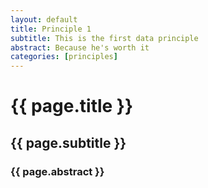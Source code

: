 ```yaml
---
layout: default
title: Principle 1
subtitle: This is the first data principle
abstract: Because he's worth it
categories: [principles]
---
```


# {{ page.title }} #
## {{ page.subtitle }} ##
### {{ page.abstract }} ###
